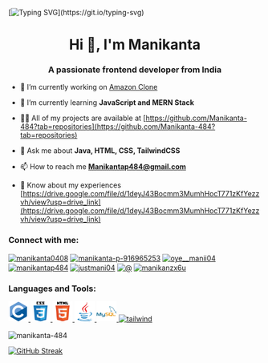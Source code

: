 <!-- Typing SVG -->
[![Typing SVG](https://readme-typing-svg.demolab.com/?lines=Hi+👋,+I'm+Manikanta;A+Passionate+Frontend+Developer+from+India;Currently+Learning+MERN+Stack;Welcome+to+my+GitHub+Profile!)](https://git.io/typing-svg)

<h1 align="center">Hi 👋, I'm Manikanta</h1>
<h3 align="center">A passionate frontend developer from India</h3>

- 🔭 I’m currently working on [Amazon Clone](https://github.com/Manikanta-484/Amazon-Clone)

- 🌱 I’m currently learning **JavaScript and MERN Stack**

- 👨‍💻 All of my projects are available at [https://github.com/Manikanta-484?tab=repositories](https://github.com/Manikanta-484?tab=repositories)

- 💬 Ask me about **Java, HTML, CSS, TailwindCSS**

- 📫 How to reach me **Manikantap484@gmail.com**

- 📄 Know about my experiences [https://drive.google.com/file/d/1deyJ43Bocmm3MumhHocT771zKfYezzvh/view?usp=drive_link](https://drive.google.com/file/d/1deyJ43Bocmm3MumhHocT771zKfYezzvh/view?usp=drive_link)

<h3 align="left">Connect with me:</h3>
<p align="left">
<a href="https://twitter.com/manikanta0408" target="blank"><img align="center" src="https://raw.githubusercontent.com/rahuldkjain/github-profile-readme-generator/master/src/images/icons/Social/twitter.svg" alt="manikanta0408" height="30" width="40" /></a>
<a href="https://www.linkedin.com/in/manikanta484" target="blank"><img align="center" src="https://raw.githubusercontent.com/rahuldkjain/github-profile-readme-generator/master/src/images/icons/Social/linked-in-alt.svg" alt="manikanta-p-916965253" height="30" width="40" /></a>
<a href="https://instagram.com/oye__manii04" target="blank"><img align="center" src="https://raw.githubusercontent.com/rahuldkjain/github-profile-readme-generator/master/src/images/icons/Social/instagram.svg" alt="oye__manii04" height="30" width="40" /></a>
<a href="https://www.hackerrank.com/manikantap484" target="blank"><img align="center" src="https://raw.githubusercontent.com/rahuldkjain/github-profile-readme-generator/master/src/images/icons/Social/hackerrank.svg" alt="manikantap484" height="30" width="40" /></a>
<a href="https://www.leetcode.com/justmani04" target="blank"><img align="center" src="https://raw.githubusercontent.com/rahuldkjain/github-profile-readme-generator/master/src/images/icons/Social/leet-code.svg" alt="justmani04" height="30" width="40" /></a>
<a href="https://www.hackerearth.com/@" target="blank"><img align="center" src="https://raw.githubusercontent.com/rahuldkjain/github-profile-readme-generator/master/src/images/icons/Social/hackerearth.svg" alt="@" height="30" width="40" /></a>
<a href="https://auth.geeksforgeeks.org/user/manikanzx6u" target="blank"><img align="center" src="https://raw.githubusercontent.com/rahuldkjain/github-profile-readme-generator/master/src/images/icons/Social/geeks-for-geeks.svg" alt="manikanzx6u" height="30" width="40" /></a>
</p>

<h3 align="left">Languages and Tools:</h3>
<p align="left"> 
<a href="https://www.cprogramming.com/" target="_blank" rel="noreferrer"> <img src="https://raw.githubusercontent.com/devicons/devicon/master/icons/c/c-original.svg" alt="c" width="40" height="40"/> </a> 
<a href="https://www.w3schools.com/css/" target="_blank" rel="noreferrer"> <img src="https://raw.githubusercontent.com/devicons/devicon/master/icons/css3/css3-original-wordmark.svg" alt="css3" width="40" height="40"/> </a> 
<a href="https://www.w3.org/html/" target="_blank" rel="noreferrer"> <img src="https://raw.githubusercontent.com/devicons/devicon/master/icons/html5/html5-original-wordmark.svg" alt="html5" width="40" height="40"/> </a> 
<a href="https://www.java.com" target="_blank" rel="noreferrer"> <img src="https://raw.githubusercontent.com/devicons/devicon/master/icons/java/java-original.svg" alt="java" width="40" height="40"/> </a> 
<a href="https://www.mysql.com/" target="_blank" rel="noreferrer"> <img src="https://raw.githubusercontent.com/devicons/devicon/master/icons/mysql/mysql-original-wordmark.svg" alt="mysql" width="40" height="40"/> </a> 
<a href="https://tailwindcss.com/" target="_blank" rel="noreferrer"> <img src="https://www.vectorlogo.zone/logos/tailwindcss/tailwindcss-icon.svg" alt="tailwind" width="40" height="40"/> </a> 
</p>

<p><img align="center" src="https://github-readme-stats.vercel.app/api/top-langs?username=Manikanta-484&show_icons=true&locale=en&layout=compact" alt="manikanta-484" /></p>



<!-- Contribution Calendar -->
[![GitHub Streak](https://streak-stats.demolab.com/?user=Manikanta-484&theme=default)](https://git.io/streak-stats)


